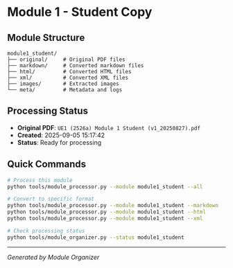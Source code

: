 # Module 1 - Student Copy

## Module Structure

```
module1_student/
├── original/     # Original PDF files
├── markdown/     # Converted markdown files  
├── html/         # Converted HTML files
├── xml/          # Converted XML files
├── images/       # Extracted images
└── meta/         # Metadata and logs
```

## Processing Status

- **Original PDF**: `UE1 (2526a) Module 1 Student (v1_20250827).pdf`
- **Created**: 2025-09-05 15:17:42
- **Status**: Ready for processing

## Quick Commands

```bash
# Process this module
python tools/module_processor.py --module module1_student --all

# Convert to specific format
python tools/module_processor.py --module module1_student --markdown
python tools/module_processor.py --module module1_student --html  
python tools/module_processor.py --module module1_student --xml

# Check processing status
python tools/module_organizer.py --status module1_student
```

---
*Generated by Module Organizer*
